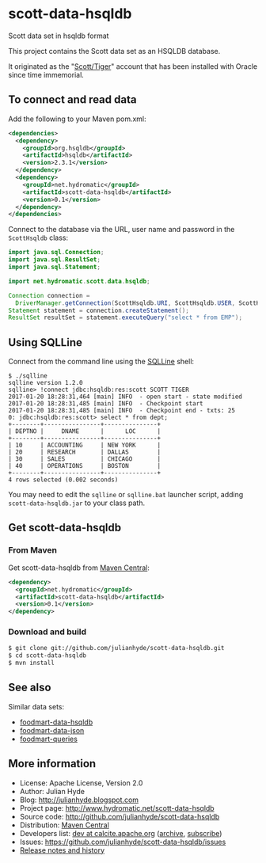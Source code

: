 # scott-data-hsqldb
Scott data set in hsqldb format

This project contains the Scott data set as an
HSQLDB database.

It originated as the "<a href="https://community.oracle.com/message/10655227">Scott/Tiger</a>"
account that has been installed with Oracle since time immemorial.

## To connect and read data

Add the following to your Maven pom.xml:
```xml
<dependencies>
  <dependency>
    <groupId>org.hsqldb</groupId>
    <artifactId>hsqldb</artifactId>
    <version>2.3.1</version>
  </dependency>
  <dependency>
    <groupId>net.hydromatic</groupId>
    <artifactId>scott-data-hsqldb</artifactId>
    <version>0.1</version>
  </dependency>
</dependencies>
```

Connect to the database via the URL, user name and password in the
`ScottHsqldb` class:

```java
import java.sql.Connection;
import java.sql.ResultSet;
import java.sql.Statement;

import net.hydromatic.scott.data.hsqldb;

Connection connection =
  DriverManager.getConnection(ScottHsqldb.URI, ScottHsqldb.USER, ScottHsqldb.PASSWORD);
Statement statement = connection.createStatement();
ResultSet resultSet = statement.executeQuery("select * from EMP");
```

## Using SQLLine

Connect from the command line using the [SQLLine](https://github.com/julianhyde/sqlline) shell:

```
$ ./sqlline
sqlline version 1.2.0
sqlline> !connect jdbc:hsqldb:res:scott SCOTT TIGER
2017-01-20 18:28:31,464 [main] INFO  - open start - state modified
2017-01-20 18:28:31,485 [main] INFO  - Checkpoint start
2017-01-20 18:28:31,485 [main] INFO  - Checkpoint end - txts: 25
0: jdbc:hsqldb:res:scott> select * from dept;
+--------+----------------+---------------+
| DEPTNO |     DNAME      |      LOC      |
+--------+----------------+---------------+
| 10     | ACCOUNTING     | NEW YORK      |
| 20     | RESEARCH       | DALLAS        |
| 30     | SALES          | CHICAGO       |
| 40     | OPERATIONS     | BOSTON        |
+--------+----------------+---------------+
4 rows selected (0.002 seconds)
```

You may need to edit the `sqlline` or `sqlline.bat` launcher script,
adding `scott-data-hsqldb.jar` to your class path.

## Get scott-data-hsqldb

### From Maven

Get scott-data-hsqldb from
<a href="https://search.maven.org/#search%7Cga%7C1%7Cg%3Anet.hydromatic%20a%3Ascott-data-hsqldb">Maven Central</a>:

```xml
<dependency>
  <groupId>net.hydromatic</groupId>
  <artifactId>scott-data-hsqldb</artifactId>
  <version>0.1</version>
</dependency>
```

### Download and build

```bash
$ git clone git://github.com/julianhyde/scott-data-hsqldb.git
$ cd scott-data-hsqldb
$ mvn install
```

## See also

Similar data sets:
* [foodmart-data-hsqldb](https://github.com/julianhyde/foodmart-data-hsqldb)
* [foodmart-data-json](https://github.com/julianhyde/foodmart-data-json)
* [foodmart-queries](https://github.com/julianhyde/foodmart-queries)

## More information

* License: Apache License, Version 2.0
* Author: Julian Hyde
* Blog: http://julianhyde.blogspot.com
* Project page: http://www.hydromatic.net/scott-data-hsqldb
* Source code: http://github.com/julianhyde/scott-data-hsqldb
* Distribution: <a href="http://search.maven.org/#search%7Cga%7C1%7Ca%3A%22scott-data-hsqldb%22">Maven Central</a>
* Developers list:
  <a href="mailto:dev@calcite.apache.org">dev at calcite.apache.org</a>
  (<a href="http://mail-archives.apache.org/mod_mbox/calcite-dev/">archive</a>,
  <a href="mailto:dev-subscribe@calcite.apache.org">subscribe</a>)
* Issues: https://github.com/julianhyde/scott-data-hsqldb/issues
* <a href="HISTORY.md">Release notes and history</a>
